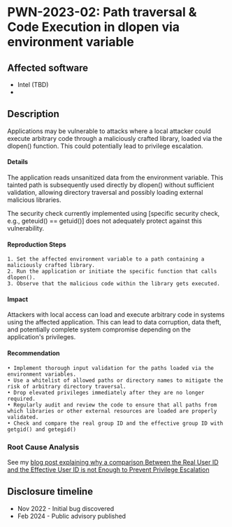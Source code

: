 # PWN-2023-02: Path traversal & Code Execution in dlopen via environment variable

## Affected software
* Intel (TBD)
* 

## Description
Applications may be vulnerable to attacks where a local attacker could execute arbitrary code through a maliciously crafted library, loaded via the dlopen() function. This could potentially lead to privilege escalation.

#### Details
The application reads unsanitized data from the environment variable. This tainted path is subsequently used directly by dlopen() without sufficient validation, allowing directory traversal and possibly loading external malicious libraries.

The security check currently implemented using [specific security check, e.g., geteuid() == getuid()] does not adequately protect against this vulnerability.

#### Reproduction Steps
	1. Set the affected environment variable to a path containing a maliciously crafted library.
	2. Run the application or initiate the specific function that calls dlopen().
	3. Observe that the malicious code within the library gets executed.

#### Impact
Attackers with local access can load and execute arbitrary code in systems using the affected application. This can lead to data corruption, data theft, and potentially complete system compromise depending on the application's privileges.

#### Recommendation
	• Implement thorough input validation for the paths loaded via the environment variables.
	• Use a whitelist of allowed paths or directory names to mitigate the risk of arbitrary directory traversal.
	• Drop elevated privileges immediately after they are no longer required.
	• Regularly audit and review the code to ensure that all paths from which libraries or other external resources are loaded are properly validated.
 	• Check and compare the real group ID and the effective group ID with getgid() and getegid()
  
### Root Cause Analysis
See my [blog post explaining why a comparison Between the Real User ID and the Effective User ID is not Enough to Prevent Privilege Escalation](https://websec.ca/publication/Blog/comparison-between-real-user-id-and-effective-user-id-is-not-enough-to-prevent-privilege-escalation)

## Disclosure timeline
* Nov 2022 - Initial bug discovered
* Feb 2024 - Public advisory published
